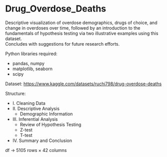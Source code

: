 # Drug_Overdose_Deaths
 
Descriptive visualization of overdose demographics, drugs of choice, and change in overdoses over time, followed by an introduction to the fundamentals of hypothesis testing via two illustrative examples using this dataset. 
<br />Concludes with suggestions for future research efforts.

Python libraries required:
- pandas, numpy
- matplotlib, seaborn
- scipy

Dataset: 
https://www.kaggle.com/datasets/ruchi798/drug-overdose-deaths

Structure:
- I. Cleaning Data
- II. Descriptive Analysis
  - Demographic Information
- III. Inferential Analysis
  - Review of Hypothesis Testing
  - Z-test
  - T-test
- IV. Summary and Conclusion

df -> 5105 rows × 42 columns
